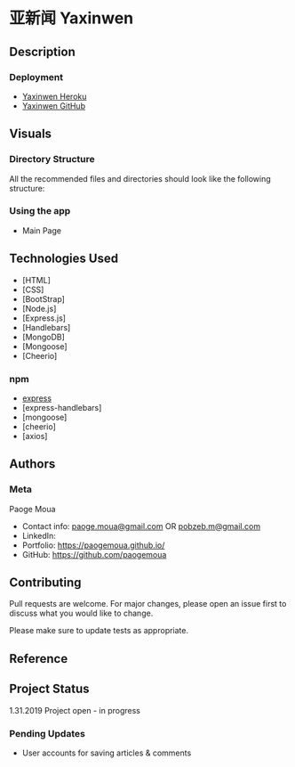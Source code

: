 # 亚新闻 Yaxinwen

## Description

### Deployment
* [Yaxinwen Heroku]
* [Yaxinwen GitHub]

## Visuals
<!-- ![Home](./public/images/...) -->

### Directory Structure
All the recommended files and directories should look like the following structure:

<!-- ![Directory Structure](./public/images/...) -->

### Using the app
* Main Page
<!-- * ![Main Page](./public/images/...) -->

## Technologies Used
* [HTML]
* [CSS]
* [BootStrap]
* [Node.js]
* [Express.js]
* [Handlebars]
* [MongoDB]
* [Mongoose]
* [Cheerio]

### npm
* [express]
* [express-handlebars]
* [mongoose]
* [cheerio]
* [axios]

## Authors
### Meta
Paoge Moua
* Contact info: paoge.moua@gmail.com OR pobzeb.m@gmail.com
* LinkedIn: 
* Portfolio: https://paogemoua.github.io/
* GitHub: https://github.com/paogemoua

## Contributing
Pull requests are welcome. For major changes, please open an issue first to discuss what you would like to change.

Please make sure to update tests as appropriate.

## Reference

## Project Status
1.31.2019 Project open - in progress

### Pending Updates
* User accounts for saving articles & comments

<!-- Linked -->
[Yaxinwen Heroku]: https://paogemoua.github.io/yaxinwen-newsscraper/
[Yaxinwen GitHub]: https://github.com/paogemoua/yaxinwen-newsscraper

[MySQL Workbench]: https://dev.mysql.com/downloads/workbench/
[dotenv]: https://www.npmjs.com/package/dotenv
[express]: https://www.npmjs.com/package/express
[express handlebars]: https://www.npmjs.com/package/express-handlebars
[mysql2]: https://www.npmjs.com/package/mysql2
[phanthom-html-to-pdf]: https://www.npmjs.com/package/phantom-html-to-pdf
[sequelize]: https://www.npmjs.com/package/sequelize
[Visual Studio Code]: https://code.visualstudio.com/download
[Git Bash]: https://git-scm.com/downloads
[Chrome]: https://www.google.com/chrome/
[Hero Genesis]: https://lit-reaches-81284.herokuapp.com/
[Hero Genesis GitHub page]: https://github.com/Lamuel27/Hero-Genesis